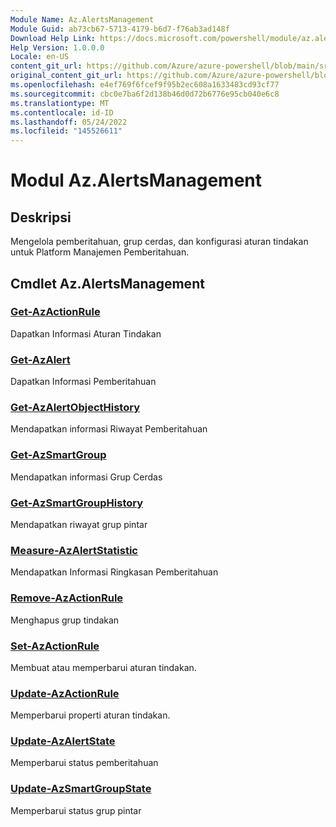 ```yaml
---
Module Name: Az.AlertsManagement
Module Guid: ab73cb67-5713-4179-b6d7-f76ab3ad148f
Download Help Link: https://docs.microsoft.com/powershell/module/az.alertsmanagement
Help Version: 1.0.0.0
Locale: en-US
content_git_url: https://github.com/Azure/azure-powershell/blob/main/src/AlertsManagement/AlertsManagement/help/Az.AlertsManagement.md
original_content_git_url: https://github.com/Azure/azure-powershell/blob/main/src/AlertsManagement/AlertsManagement/help/Az.AlertsManagement.md
ms.openlocfilehash: e4ef769f6fcef9f95b2ec608a1633483cd93cf77
ms.sourcegitcommit: cbc0e7ba6f2d138b46d0d72b6776e95cb040e6c8
ms.translationtype: MT
ms.contentlocale: id-ID
ms.lasthandoff: 05/24/2022
ms.locfileid: "145526611"
---
```

# Modul Az.AlertsManagement
## Deskripsi
Mengelola pemberitahuan, grup cerdas, dan konfigurasi aturan tindakan untuk Platform Manajemen Pemberitahuan.

## Cmdlet Az.AlertsManagement
### [Get-AzActionRule](Get-AzActionRule.md)
Dapatkan Informasi Aturan Tindakan

### [Get-AzAlert](Get-AzAlert.md)
Dapatkan Informasi Pemberitahuan

### [Get-AzAlertObjectHistory](Get-AzAlertObjectHistory.md)
Mendapatkan informasi Riwayat Pemberitahuan

### [Get-AzSmartGroup](Get-AzSmartGroup.md)
Mendapatkan informasi Grup Cerdas

### [Get-AzSmartGroupHistory](Get-AzSmartGroupHistory.md)
Mendapatkan riwayat grup pintar

### [Measure-AzAlertStatistic](Measure-AzAlertStatistic.md)
Mendapatkan Informasi Ringkasan Pemberitahuan

### [Remove-AzActionRule](Remove-AzActionRule.md)
Menghapus grup tindakan

### [Set-AzActionRule](Set-AzActionRule.md)
Membuat atau memperbarui aturan tindakan.

### [Update-AzActionRule](Update-AzActionRule.md)
Memperbarui properti aturan tindakan.

### [Update-AzAlertState](Update-AzAlertState.md)
Memperbarui status pemberitahuan

### [Update-AzSmartGroupState](Update-AzSmartGroupState.md)
Memperbarui status grup pintar

